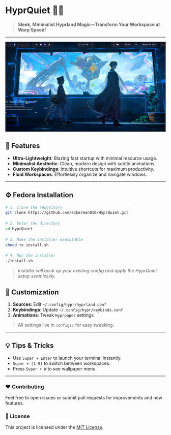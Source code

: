 # HyprQuiet 🌙✨

> **Sleek, Minimalist Hyprland Magic—Transform Your Workspace at Warp Speed!**

---

<div align="center">
  <img src="https://github.com/ackerman010/HyprQuiet/blob/main/config/image.png?raw=true" alt="HyprQuiet Preview" width="600" />
</div>

## 🚀 Features

* **Ultra-Lightweight**: Blazing fast startup with minimal resource usage.
* **Minimalist Aesthetic**: Clean, modern design with subtle animations.
* **Custom Keybindings**: Intuitive shortcuts for maximum productivity.
* **Fluid Workspaces**: Effortlessly organize and navigate windows.

---

## ⚙️ Fedora Installation

```bash
# 1. Clone the repository
git clone https://github.com/ackerman010/HyprQuiet.git

# 2. Enter the directory
cd HyprQuiet

# 3. Make the installer executable
chmod +x install.sh

# 4. Run the installer
./install.sh
```

> *Installer will back up your existing config and apply the HyprQuiet setup seamlessly.*

## 🎨 Customization

1. **Sources**: Edit `~/.config/hypr/hyprland.conf`
2. **Keybindings**: Update `~/.config/hypr/keybinds.conf`
3. **Animations**: Tweak `Hyprpaper` settings

> All settings live in `configs/` for easy tweaking.

---

## 💡 Tips & Tricks

* Use `Super + Enter` to launch your terminal instantly.
* `Super + [1-9]` to switch between workspaces.
* Press `Super + W` to see wallpaper menu.

---

### ❤️ Contributing

Feel free to open issues or submit pull requests for improvements and new features.

### 📄 License

This project is licensed under the [MIT License](LICENSE).
